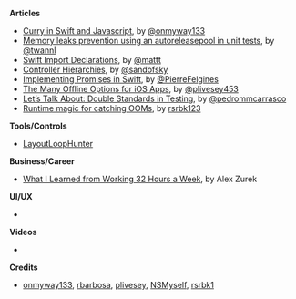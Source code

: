 
**Articles**

* [Curry in Swift and Javascript](https://medium.com/fantageek/curry-in-swift-and-javascript-bcd1245b30d3), by [@onmyway133](https://twitter.com/onmyway133)
* [Memory leaks prevention using an autoreleasepool in unit tests](https://www.avanderlee.com/swift/memory-leaks-unit-tests/), by [@twannl](https://twitter.com/twannl)
* [Swift Import Declarations](https://nshipster.com/import/), by [@mattt](https://twitter.com/mattt)
* [Controller Hierarchies](https://sandofsky.com/blog/controller-hierarchies.html), by [@sandofsky](https://twitter.com/sandofsky)
* [Implementing Promises in Swift](https://felginep.github.io/2019-01-06/implementing-promises-in-swift), by [@PierreFelgines](https://twitter.com/PierreFelgines)
* [The Many Offline Options for iOS Apps](https://medium.com/device-blogs/the-many-offline-options-for-ios-apps-2922c9b3bff3), by [@plivesey453](https://twitter.com/plivesey453)
* [Let’s Talk About: Double Standards in Testing](https://pedrommcarrasco.github.io/posts/lets-talk-about-double-standards/), by [@pedrommcarrasco](https://twitter.com/pedrommcarrasco)
* [Runtime magic for catching OOMs](https://www.appcoda.com/layout-feedback-loop/), by [rsrbk123](http://twitter.com/rsrbk123)

**Tools/Controls**

* [LayoutLoopHunter](https://github.com/rsrbk/LayoutLoopHunter)

**Business/Career**

* [What I Learned from Working 32 Hours a Week](https://spin.atomicobject.com/2019/01/04/32-hours-lessons/), by Alex Zurek

**UI/UX**

* 

**Videos**

* 

**Credits**

* [onmyway133](https://github.com/onmyway133), [rbarbosa](https://github.com/rbarbosa), [plivesey](https://github.com/plivesey), [NSMyself](https://github.com/NSMyself), [rsrbk1](https://github.com/rsrbk)
